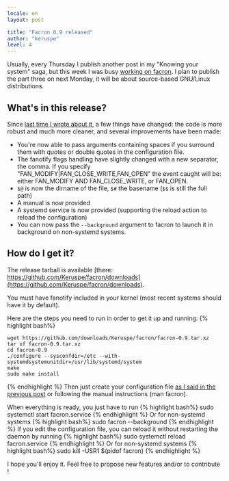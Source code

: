 ```yaml
---
locale: en
layout: post

title: "Facron 0.9 released"
author: "keruspe"
level: 4
---
```


Usually, every Thursday I publish another post in my "Knowing your system" saga,
but this week I was busy [working on facron](http://engineering.clever-cloud.com/sysadmin/2012/12/04/facron-fanotify-cron-system.html).
I plan to publish the part three on next Monday, it will be about source-based GNU/Linux distributions.

## What's in this release?

Since [last time I wrote about it](http://engineering.clever-cloud.com/sysadmin/2012/12/04/facron-fanotify-cron-system.html),
a few things have changed: the code is more robust and much more cleaner, and several improvements have been made:

* You're now able to pass arguments containing spaces if you surround them with quotes or double quotes in the configuration
file.
* The fanotify flags handling have slightly changed with a new separator, the comma. If you specify
"FAN_MODIFY|FAN_CLOSE_WRITE,FAN_OPEN" the event caught will be: either FAN_MODIFY AND FAN_CLOSE_WRITE, or FAN_OPEN.
* `$@` is now the dirname of the file, `$#` the basename (`$$` is still the full path)
* A manual is now provided
* A systemd service is now provided (supporting the reload action to reload the configuration)
* You can now pass the `--background` argument to facron to launch it in background on non-systemd systems.

## How do I get it?

The release tarball is available [there: https://github.com/Keruspe/facron/downloads](https://github.com/Keruspe/facron/downloads).

You must have fanotify included in your kernel (most recent systems should have it by default).

Here are the steps you need to run in order to get it up and running:
{% highlight bash%}

    wget https://github.com/downloads/Keruspe/facron/facron-0.9.tar.xz
    tar xf facron-0.9.tar.xz
    cd facron-0.9
    ./configure --sysconfdir=/etc --with-systemdsystemunitdir=/usr/lib/systemd/system
    make
    sudo make install
{% endhighlight %}
Then just create your configuration file [as I said in the previous post](http://engineering.clever-cloud.com/sysadmin/2012/12/04/facron-fanotify-cron-system.html)
or following the manual instructions (man facron).

When everything is ready, you just have to run
{% highlight bash%}
    sudo systemctl start facron.service
{% endhighlight %}
Or for non-systemd systems
{% highlight bash%}
    sudo facron --background
{% endhighlight %}
If you edit the configuration file, you can reload it without restarting the daemon by running
{% highlight bash%}
    sudo systemctl reload facron.service
{% endhighlight %}
Or for non-systemd systems
{% highlight bash%}
    sudo kill -USR1 $(pidof facron)
{% endhighlight %}

I hope you'll enjoy it. Feel free to propose new features and/or to contribute !

